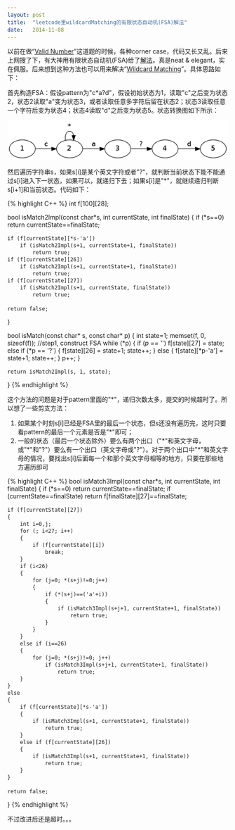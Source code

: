 ```yaml
---
layout:	post
title:	"leetcode里wildcardMatching的有限状态自动机(FSA)解法"
date:	2014-11-08
---
```


以前在做“[Valid Number](https://oj.leetcode.com/problems/valid-number/)”这道题的时候，各种corner case，代码又长又乱。后来上网搜了下，有大神用有限状态自动机(FSA)给了[解法](https://github.com/fuwutu/LeetCode/blob/master/Valid%20Number.cpp)。真是neat & elegant，实在佩服。后来想到这种方法也可以用来解决“[Wildcard Matching](https://oj.leetcode.com/problems/wildcard-matching/)”。具体思路如下：

首先构造FSA：假设pattern为"c*a?d"，假设初始状态为1，读取"c"之后变为状态2，状态2读取"a"变为状态3，或者读取任意多字符后留在状态2；状态3读取任意一个字符后变为状态4；状态4读取"d"之后变为状态5。状态转换图如下所示：

![](/img/wildcardMatching.png)

然后遍历字符串s，如果s[i]是某个英文字符或者"?"，就判断当前状态下能不能通过s[i]进入下一状态，如果可以，就递归下去；如果s[i]是"*"，就继续递归判断s[i+1]和当前状态。代码如下：

{% highlight C++ %}
int f[100][28];

bool isMatch2Impl(const char*s, int currentState, int finalState)
{
	if (*s==0)
		return currentState==finalState;
	
	if (f[currentState][*s-'a'])
		if (isMatch2Impl(s+1, currentState+1, finalState))
			return true;
	if (f[currentState][26])
		if (isMatch2Impl(s+1, currentState+1, finalState))
			return true;
	if (f[currentState][27])
		if (isMatch2Impl(s+1, currentState, finalState))
			return true;

	return false;
}

bool isMatch(const char* s, const char* p)
{
	int state=1;
	memset(f, 0, sizeof(f));
	//step1, construct FSA
	while (*p)
	{
		if (*p == '*')
			f[state][27] = state;
		else if (*p == '?')
		{
			f[state][26] = state+1;
			state++;
		}
		else
		{
			f[state][*p-'a'] = state+1;
			state++;
		}
		p++;
	}

	return isMatch2Impl(s, 1, state);
}
{% endhighlight %}

这个方法的问题是对于pattern里面的"*"，递归次数太多，提交的时候超时了。所以想了一些剪支方法：

1. 如果某个时刻s[i]已经是FSA里的最后一个状态，但s还没有遍历完，这时只要看pattern的最后一个元素是否是"*"即可；
2. 一般的状态（最后一个状态除外）要么有两个出口（"\*"和英文字母，或"\*"和"?"）要么有一个出口（英文字母或"?"）。对于两个出口中"\*"和英文字母的情况，要找出s[i]后面每一个和那个英文字母相等的地方，只要在那些地方遍历即可

{% highlight C++ %}
bool isMatch3Impl(const char*s, int currentState, int finalState)
{
	if (*s==0)
		return currentState==finalState;
	if (currentState==finalState)
		return f[finalState][27]==finalState;

	if (f[currentState][27])
	{
		int i=0,j;
		for (; i<27; i++)
		{
			if (f[currentState][i])
				break;
		}
		if (i<26)
		{
			for (j=0; *(s+j)!=0;j++)
			{
				if (*(s+j)==('a'+i))
				{
					if (isMatch3Impl(s+j+1, currentState+1, finalState))
						return true;
				}
			}
		}
		else if (i==26)
		{
			for (j=0; *(s+j)!=0; j++)
				if (isMatch3Impl(s+j+1, currentState+1, finalState))
					return true;
		}
	}
	else
	{
		if (f[currentState][*s-'a'])
		{
			if (isMatch3Impl(s+1, currentState+1, finalState))
				return true;
		}
		else if (f[currentState][26])
		{
			if (isMatch3Impl(s+1, currentState+1, finalState))
				return true;
		}
	}

	return false;
}
{% endhighlight %}

不过改进后还是超时。。。

